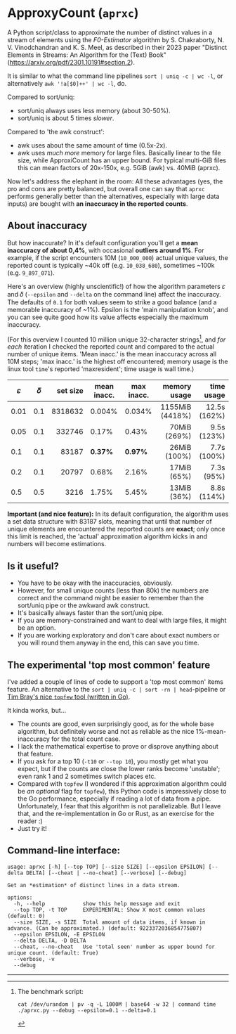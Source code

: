 # ApproxyCount (`aprxc`)

A Python script/class to approximate the number of distinct values in a stream
of elements using the *F0-Estimator* algorithm by S. Chakraborty, N. V.
Vinodchandran and K. S. Meel, as described in their 2023 paper "Distinct
Elements in Streams: An Algorithm for the (Text) Book"
(https://arxiv.org/pdf/2301.10191#section.2).

It is similar to what the command line pipelines `sort | uniq -c | wc -l`, or
alternatively `awk '!a[$0]++' | wc -l`, do.

Compared to sort/uniq:

- sort/uniq always uses less memory (about 30-50%).
- sort/uniq is about 5 times *slower*.

Compared to 'the awk construct':

- awk uses about the same amount of time (0.5x-2x).
- awk uses *much more* memory for large files. Basically linear to the file
    size, while ApproxiCount has an upper bound. For typical multi-GiB files
    this can mean factors of 20x-150x, e.g. 5GiB (awk) vs. 40MiB (aprxc).

Now let's address the elephant in the room: All these advantages (yes, the pro
and cons are pretty balanced, but overall one can say that `aprxc` performs
generally better than the alternatives, especially with large data inputs) are
bought with **an inaccuracy in the reported counts**.

## About inaccuracy

But how inaccurate? In it's default configuration you'll get a **mean inaccuracy
of about 0,4%**, with occasional **outliers around 1%**. For example, if the
script encounters 10M (`10_000_000`) actual unique values, the reported count is
typically ~40k off (e.g. `10_038_680`), sometimes ~100k (e.g. `9_897_071`).

Here's an overview (highly unscientific!) of how the algorithm parameters 𝜀 and
𝛿 (`--epsilon` and `--delta` on the command line) affect the inaccuracy. The
defaults of `0.1` for both values seem to strike a good balance (and a memorable
inaccuracy of ~1%). Epsilon is the 'main manipulation knob', and you can see
quite good how its value affects especially the maximum inaccuracy.

(For this overview I counted 10 million unique 32-character strings[^1], and _for
each_ iteration I checked the reported count and compared to the actual number
of unique items. 'Mean inacc.' is the mean inaccuracy across all 10M steps;
'max inacc.' is the highest off encountered; memory usage is the linux tool
`time`'s reported 'maxresident'; time usage is wall time.)

|   𝜀  |  𝛿  | set size | mean inacc. | max inacc.  |   memory usage  |  time usage  |
| ---- | --- | --------:| ----------- | ----------- | ---------------:| ------------:|
| 0.01 | 0.1 |  8318632 |     0.004%  |     0.034%  | 1155MiB (4418%) | 12.5s (162%) |
| 0.05 | 0.1 |   332746 |     0.17%   |     0.43%   |   70MiB  (269%) |  9.5s (123%) |
| 0.1  | 0.1 |    83187 |   __0.37%__ |   __0.97%__ |   26MiB  (100%) |  7.7s (100%) |
| 0.2  | 0.1 |    20797 |     0.68%   |     2.16%   |   17MiB   (65%) |  7.3s  (95%) |
| 0.5  | 0.5 |     3216 |     1.75%   |     5.45%   |   13MiB   (36%) |  8.8s (114%) |

**Important (and nice feature):** In its default configuration, the algorithm
uses a set data structure with 83187 slots, meaning that until that number of
unique elements are encountered the reported counts are **exact**; only once
this limit is reached, the 'actual' approximation algorithm kicks in and numbers
will become estimations.

## Is it useful?

- You have to be okay with the inaccuracies, obviously.
- However, for small unique counts (less than 80k) the numbers are correct and
  the command might be easier to remember than the sort/uniq pipe or the awkward
  awk construct.
- It's basically always faster than the sort/uniq pipe.
- If you are memory-constrained and want to deal with large files, it might be
  an option.
- If you are working exploratory and don't care about exact numbers or you will
  round them anyway in the end, this can save you time.

## The experimental 'top most common' feature

I've added a couple of lines of code to support a 'top most common' items
feature. An alternative to the `sort | uniq -c | sort -rn | head`-pipeline or
[Tim Bray's nice `topfew` tool (written in
Go)](https://github.com/timbray/topfew/).

It kinda works, but…

- The counts are good, even surprisingly good, as for the whole base algorithm,
  but definitely worse and not as reliable as the nice 1%-mean-inaccuracy for
  the total count case.
- I lack the mathematical expertise to prove or disprove anything about that
  feature.
- If you ask for a top 10 (`-t10` or `--top 10`), you mostly get what you
  expect, but if the counts are close the lower ranks become 'unstable'; even
  rank 1 and 2 sometimes switch places etc.
- Compared with `topfew` (I wondered if this approximation algorithm could be
  _an optional_ flag for `topfew`), this Python code is impressively close to
  the Go performance, especially if reading a lot of data from a pipe.
  Unfortunately, I fear that this algorithm is not parallelizable. But I leave
  that, and the re-implementation in Go or Rust, as an exercise for the reader
  :)
- Just try it!

## Command-line interface:

```shell
usage: aprxc [-h] [--top TOP] [--size SIZE] [--epsilon EPSILON] [--delta DELTA] [--cheat | --no-cheat] [--verbose] [--debug]

Get an *estimation* of distinct lines in a data stream.

options:
  -h, --help            show this help message and exit
  --top TOP, -t TOP     EXPERIMENTAL: Show X most common values (default: 0)
  --size SIZE, -s SIZE  Total amount of data items, if known in advance. (Can be approximated.) (default: 9223372036854775807)
  --epsilon EPSILON, -E EPSILON
  --delta DELTA, -D DELTA
  --cheat, --no-cheat   Use 'total seen' number as upper bound for unique count. (default: True)
  --verbose, -v
  --debug
```

---

[^1]:
    The benchmark script:

    ```shell
    cat /dev/urandom | pv -q -L 1000M | base64 -w 32 | command time ./aprxc.py --debug --epsilon=0.1 --delta=0.1
    ```

